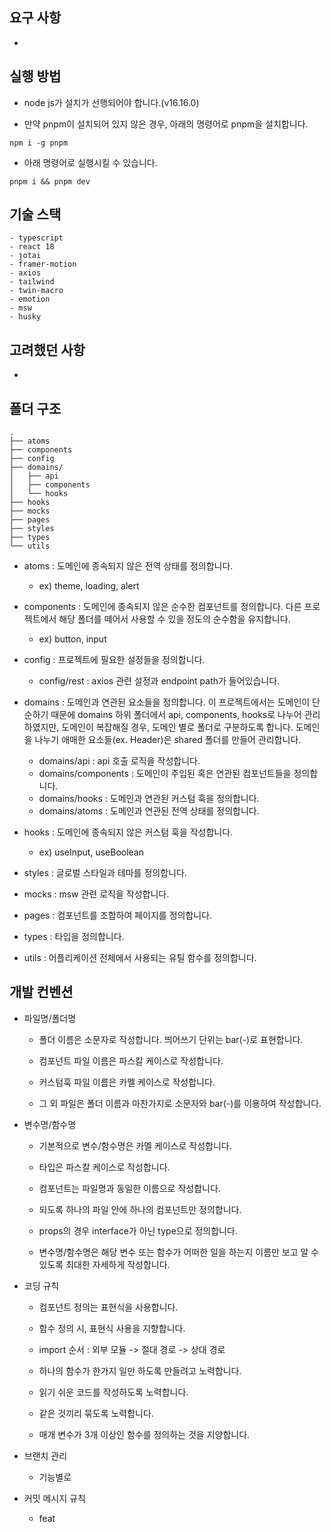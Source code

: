 ## 요구 사항

-

## 실행 방법

- node js가 설치가 선행되어야 합니다.(v16.16.0)

- 만약 pnpm이 설치되어 있지 않은 경우, 아래의 명령어로 pnpm을 설치합니다.

```shell
npm i -g pnpm
```

- 아래 명령어로 실행시킬 수 있습니다.

```shell
pnpm i && pnpm dev
```

## 기술 스택

```
- typescript
- react 18
- jotai
- framer-motion
- axios
- tailwind
- twin-macro
- emotion
- msw
- husky
```

## 고려했던 사항

- 

## 폴더 구조

```
.
├── atoms
├── components
├── config
├── domains/
│   ├── api
│   ├── components
│   └── hooks
├── hooks
├── mocks
├── pages
├── styles
├── types
└── utils
```

- atoms : 도메인에 종속되지 않은 전역 상태를 정의합니다.

  - ex) theme, loading, alert

- components : 도메인에 종속되지 않은 순수한 컴포넌트를 정의합니다. 다른 프로젝트에서 해당 폴더를 떼어서 사용할 수 있을 정도의 순수함을 유지합니다.

  - ex) button, input

- config : 프로젝트에 필요한 설정들을 정의합니다.

  - config/rest : axios 관련 설정과 endpoint path가 들어있습니다.

- domains : 도메인과 연관된 요소들을 정의합니다. 이 프로젝트에서는 도메인이 단순하기 때문에 domains 하위 폴더에서 api, components, hooks로 나누어 관리하였지만, 도메인이 복잡해질 경우, 도메인 별로 폴더로 구분하도록 합니다. 도메인을 나누기 애매한 요소들(ex. Header)은 shared 폴더를 만들어 관리합니다.

  - domains/api : api 호출 로직을 작성합니다.
  - domains/components : 도메인이 주입된 혹은 연관된 컴포넌트들을 정의합니다.
  - domains/hooks : 도메인과 연관된 커스텀 훅을 정의합니다.
  - domains/atoms : 도메인과 연관된 전역 상태를 정의합니다.

- hooks : 도메인에 종속되지 않은 커스텀 훅을 작성합니다.

  - ex) useInput, useBoolean

- styles : 글로벌 스타일과 테마를 정의합니다.

- mocks : msw 관련 로직을 작성합니다.

- pages : 컴포넌트를 조합하여 페이지를 정의합니다.

- types : 타입을 정의합니다.

- utils : 어플리케이션 전체에서 사용되는 유틸 함수를 정의합니다.

## 개발 컨벤션

- 파일명/폴더명

  - 폴더 이름은 소문자로 작성합니다. 띄어쓰기 단위는 bar(-)로 표현합니다.

  - 컴포넌트 파일 이름은 파스칼 케이스로 작성합니다.

  - 커스텀훅 파일 이름은 카멜 케이스로 작성합니다.

  - 그 외 파일은 폴더 이름과 마찬가지로 소문자와 bar(-)를 이용하여 작성합니다.

- 변수명/함수명

  - 기본적으로 변수/함수명은 카멜 케이스로 작성합니다.

  - 타입은 파스칼 케이스로 작성합니다.

  - 컴포넌트는 파일명과 동일한 이름으로 작성합니다.

  - 되도록 하나의 파일 안에 하나의 컴포넌트만 정의합니다.

  - props의 경우 interface가 아닌 type으로 정의합니다.

  - 변수명/함수명은 해당 변수 또는 함수가 어떠한 일을 하는지 이름만 보고 알 수 있도록 최대한 자세하게 작성합니다.

- 코딩 규칙

  - 컴포넌트 정의는 표현식을 사용합니다.

  - 함수 정의 시, 표현식 사용을 지향합니다.

  - import 순서 : 외부 모듈 -> 절대 경로 -> 상대 경로

  - 하나의 함수가 한가지 일만 하도록 만들려고 노력합니다.

  - 읽기 쉬운 코드를 작성하도록 노력합니다.

  - 같은 것끼리 묶도록 노력합니다.

  - 매개 변수가 3개 이상인 함수를 정의하는 것을 지양합니다.

- 브랜치 관리
   - 기능별로 
- 커밋 메시지 규칙
   - feat